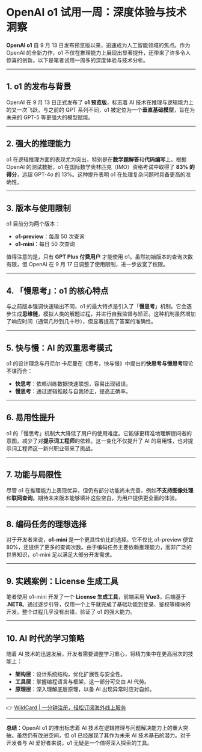 # OpenAI o1 试用一周：深度体验与技术洞察

**OpenAI o1** 自 9 月 13 日发布预览版以来，迅速成为人工智能领域的焦点。作为 OpenAI 的全新力作，o1 不仅在推理能力上展现出显著提升，还带来了许多令人惊喜的创新。以下是笔者试用一周多的深度体验与技术分析。

---

## 1. o1 的发布与背景

OpenAI 在 9 月 13 日正式发布了 **o1 预览版**，标志着 AI 技术在推理与逻辑能力上的又一次飞跃。与之前的 GPT 系列不同，o1 被定位为一个**垂直基础模型**，旨在为未来的 GPT-5 等更强大的模型赋能。

---

## 2. 强大的推理能力

o1 在逻辑推理方面的表现尤为突出，特别是在**数学题解答**和**代码编写**上。根据 OpenAI 的测试数据，o1 在国际数学奥林匹克（IMO）资格考试中取得了 **83% 的得分**，远超 GPT-4o 的 13%。这种提升表明 o1 在处理复杂问题时具备更高的准确性。

---

## 3. 版本与使用限制

o1 目前分为两个版本：  
- **o1-preview**：每周 50 次查询  
- **o1-mini**：每日 50 次查询  

值得注意的是，只有 **GPT Plus 付费用户** 才能使用 o1。虽然初始版本的查询次数有限，但 OpenAI 在 9 月 17 日调整了使用限制，进一步放宽了权限。

---

## 4. 「慢思考」：o1 的核心特点

与之前版本强调快速输出不同，o1 的最大特点是引入了「**慢思考**」机制。它会逐步生成**思维链**，模拟人类的解题过程，并进行自我监督与矫正。这种机制虽然增加了响应时间（通常几秒到几十秒），但显著提高了答案的准确性。

---

## 5. 快与慢：AI 的双重思考模式

o1 的设计理念与丹尼尔·卡尼曼在《思考，快与慢》中提出的**快思考与慢思考**理论不谋而合：  
- **快思考**：依赖训练数据快速联想，容易出现错误。  
- **慢思考**：通过逻辑推敲与自我矫正，提高正确率。  

---

## 6. 易用性提升

o1 的「慢思考」机制大大降低了用户的使用难度。它能够更精准地理解提问者的意图，减少了对**提示词工程师**的依赖。这一变化不仅提升了 AI 的易用性，也对提示词工程师这一新兴职业带来了挑战。

---

## 7. 功能与局限性

尽管 o1 在推理能力上表现优异，但仍有部分功能尚未完善，例如**不支持图像处理**和**联网查询**。期待未来版本能够填补这些空白，为用户提供更全面的体验。

---

## 8. 编码任务的理想选择

对于开发者来说，**o1-mini** 是一个更具性价比的选择。它不仅比 o1-preview 便宜 80%，还提供了更多的查询次数。由于编码任务主要依赖推理能力，而非广泛的世界知识，o1-mini 足以满足大部分开发需求。

---

## 9. 实践案例：License 生成工具

笔者使用 o1-mini 开发了一个 **License 生成工具**，前端采用 **Vue3**，后端基于 **.NET8**。通过逐步引导，仅用一个上午就完成了基础功能到登录、鉴权等模块的开发。整个过程几乎没有出错，验证了 o1 的强大能力。

---

## 10. AI 时代的学习策略

随着 AI 技术的迅速发展，开发者需要调整学习重心，将精力集中在更高层次的技能上：  
- **架构层**：设计系统结构，优化扩展性与安全性。  
- **工具层**：掌握编程语言与框架，这一部分可交由 AI 代劳。  
- **原理层**：深入理解底层原理，以备 AI 出现异常时应对自如。  

---

👉 [WildCard | 一分钟注册，轻松订阅海外线上服务](https://bbtdd.com/WildCard)

---

**总结**：OpenAI o1 的推出标志着 AI 技术在逻辑推理与问题解决能力上的重大突破。虽然仍有改进空间，但 o1 已经展现了其作为未来 AI 技术基石的潜力。对于开发者与 AI 爱好者来说，o1 无疑是一个值得深入探索的工具。